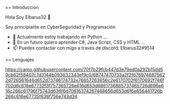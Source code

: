 == Introduccion

Hola Soy Elbarus32 👋

Soy principiante en CyberSeguridad y Programación

- 🔭 Actualmente estoy trabajando en Python ...
- 👯 En un futuro quiero aprender C#, Java Script, CSS y HTML ...
- 📫 Puedes contactar con migo a traves de discord: Elbarus32#9514


== Lenguajes

https://camo.githubusercontent.com/70f7b29fcb447d3e79ed0a292b15dd59cb62f58407c7d3144b093632343ef9c0/68747470733a2f2f6769746875622d726561646d652d73746174732e76657263656c2e6170702f6170692f746f702d6c616e67732f3f757365726e616d653d6861736865737465726d696e616c266c61796f75743d636f6d70616374267468656d653d6f6e656461726b266c616e67735f636f756e743d34
